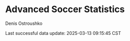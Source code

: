 # Advanced Soccer Statistics
Denis Ostroushko

<!-- gfm -->

Last successful data update: 2025-03-13 09:15:45 CST
